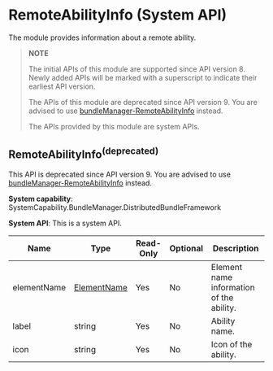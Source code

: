 # RemoteAbilityInfo (System API)

The module provides information about a remote ability.

> **NOTE**
>
> The initial APIs of this module are supported since API version 8. Newly added APIs will be marked with a superscript to indicate their earliest API version.
>
> The APIs of this module are deprecated since API version 9. You are advised to use [bundleManager-RemoteAbilityInfo](js-apis-bundleManager-remoteAbilityInfo-sys.md) instead.
> 
> The APIs provided by this module are system APIs.

## RemoteAbilityInfo<sup>(deprecated)<sup>

This API is deprecated since API version 9. You are advised to use [bundleManager-RemoteAbilityInfo](js-apis-bundleManager-remoteAbilityInfo-sys.md#remoteabilityinfo) instead.

**System capability**: SystemCapability.BundleManager.DistributedBundleFramework

**System API**: This is a system API.

| Name       | Type                                        | Read-Only| Optional| Description                   |
| ----------- | -------------------------------------------- | ---- | ---- | ----------------------- |
| elementName | [ElementName](js-apis-bundle-ElementName.md) | Yes  | No  | Element name information of the ability.      |
| label       | string                                       | Yes  | No  | Ability name.  |
| icon        | string                                       | Yes  | No  | Icon of the ability.|

